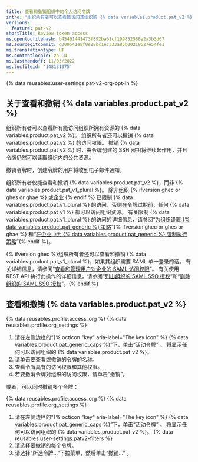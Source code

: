 ```yaml
---
title: 查看和撤销组织中的个人访问令牌
intro: '组织所有者可以查看能访问其组织的 {% data variables.product.pat_v2 %}。 他们还可以撤销特定 {% data variables.product.pat_v2 %} 的访问权限。'
versions:
  feature: pat-v2
shortTitle: Review token access
ms.openlocfilehash: b45401441473f892ba61cf199852588e2a3b3d67
ms.sourcegitcommit: d309541e8f0e28bc1ec333a85b00218627e54fe1
ms.translationtype: HT
ms.contentlocale: zh-CN
ms.lasthandoff: 11/03/2022
ms.locfileid: '148131375'
---
```

{% data reusables.user-settings.pat-v2-org-opt-in %}

## 关于查看和撤销 {% data variables.product.pat_v2 %}

组织所有者可以查看所有能访问组织所拥有资源的 {% data variables.product.pat_v2 %}。 组织所有者还可以撤销 {% data variables.product.pat_v2 %} 的访问权限。 撤销 {% data variables.product.pat_v2 %} 时，由令牌创建的 SSH 密钥将继续起作用，并且令牌仍然可以读取组织内的公共资源。

撤销令牌时，创建令牌的用户将收到电子邮件通知。

组织所有者仅能查看和撤销 {% data variables.product.pat_v2 %}，而非 {% data variables.product.pat_v1_plural %}。 除非组织 {% ifversion ghec or ghes or ghae %} 或企业 {% endif %} 已限制 {% data variables.product.pat_v1_plural %} 的访问，否则在令牌过期前，任何 {% data variables.product.pat_v1 %} 都可以访问组织资源。 有关限制 {% data variables.product.pat_v1_plural %} 的访问的详细信息，请参阅“[为组织设置 {% data variables.product.pat_generic %} 策略](/organizations/managing-programmatic-access-to-your-organization/setting-a-personal-access-token-policy-for-your-organization)”{% ifversion ghec or ghes or ghae %} 和“[在企业中为 {% data variables.product.pat_generic %} 强制执行策略](/admin/policies/enforcing-policies-for-your-enterprise/enforcing-policies-for-personal-access-tokens-in-your-enterprise)”{% endif %}。

{% ifversion ghec %}组织所有者还可以查看和撤销 {% data variables.product.pat_v1_plural %}，如果其组织需要 SAML 单一登录的话。 有关详细信息，请参阅“[查看和管理用户对企业的 SAML 访问权限](/admin/user-management/managing-users-in-your-enterprise/viewing-and-managing-a-users-saml-access-to-your-enterprise#viewing-and-revoking-authorized-credentials)”。 有关使用 REST API 执行此操作的详细信息，请参阅“[列出组织的 SAML SSO 授权](/rest/orgs/orgs#list-saml-sso-authorizations-for-an-organization)”和“[删除组织的 SAML SSO 授权](/rest/orgs/orgs#remove-a-saml-sso-authorization-for-an-organization)”。{% endif %}

## 查看和撤销 {% data variables.product.pat_v2 %}

{% data reusables.profile.access_org %} {% data reusables.profile.org_settings %}
1. 请在左侧边栏的“{% octicon "key" aria-label="The key icon" %} {% data variables.product.pat_generic_caps %}”下，单击“活动令牌” 。 将显示任何可以访问组织的 {% data variables.product.pat_v2 %}。
1. 请单击要查看或撤销的令牌的名称。
1. 查看令牌具有的访问权限和其他权限。
1. 若要撤消令牌对组织的访问权限，请单击“撤销”。

或者，可以同时撤销多个令牌：

{% data reusables.profile.access_org %} {% data reusables.profile.org_settings %}
1. 请在左侧边栏的“{% octicon "key" aria-label="The key icon" %} {% data variables.product.pat_generic_caps %}”下，单击“活动令牌” 。 将显示任何可以访问组织的 {% data variables.product.pat_v2 %}。
{% data reusables.user-settings.patv2-filters %}
1. 请选择要撤销的每个令牌。
1. 请选择“所选令牌…”下拉菜单，然后单击“撤销…” 。
